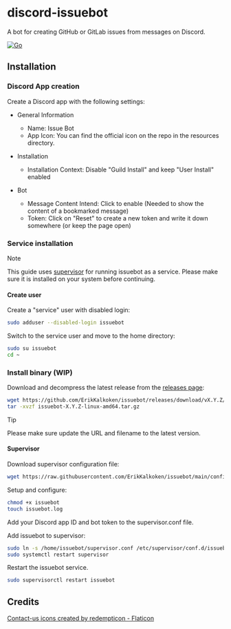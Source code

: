# discord-issuebot

A bot for creating GitHub or GitLab issues from messages on Discord.

[![Go](https://github.com/ErikKalkoken/discord-issuebot/actions/workflows/go.yml/badge.svg)](https://github.com/ErikKalkoken/discord-issuebot/actions/workflows/go.yml)

## Installation

### Discord App creation

Create a Discord app with the following settings:

- General Information
  - Name: Issue Bot
  - App Icon: You can find the official icon on the repo in the resources directory.

- Installation
  - Installation Context: Disable "Guild Install" and keep "User Install" enabled

- Bot
  - Message Content Intend: Click to enable (Needed to show the content of a bookmarked message)
  - Token: Click on "Reset" to create a new token and write it down somewhere (or keep the page open)

### Service installation

> [!NOTE]
> This guide uses [supervisor](http://supervisord.org/index.html) for running issuebot as a service. Please make sure it is installed on your system before continuing.

#### Create user

Create a "service" user with disabled login:

```sh
sudo adduser --disabled-login issuebot
```

Switch to the service user and move to the home directory:

```sh
sudo su issuebot
cd ~
```

### Install binary (WIP)

Download and decompress the latest release from the [releases page](https://github.com/ErikKalkoken/issuebot/releases):

```sh
wget https://github.com/ErikKalkoken/issuebot/releases/download/vX.Y.Z/issuebot-X.Y.Z-linux-amd64.tar.gz
tar -xvzf issuebot-X.Y.Z-linux-amd64.tar.gz
```

> [!TIP]
> Please make sure update the URL and filename to the latest version.

#### Supervisor

Download supervisor configuration file:

```sh
wget https://raw.githubusercontent.com/ErikKalkoken/issuebot/main/config/supervisor.conf
```

Setup and configure:

```sh
chmod +x issuebot
touch issuebot.log
```

Add your Discord app ID and bot token to the supervisor.conf file.

Add issuebot to supervisor:

```sh
sudo ln -s /home/issuebot/supervisor.conf /etc/supervisor/conf.d/issuebot.conf
sudo systemctl restart supervisor
```

Restart the issuebot service.

```sh
sudo supervisorctl restart issuebot
```

## Credits

[Contact-us icons created by redempticon - Flaticon](https://www.flaticon.com/free-icons/contact-us)
